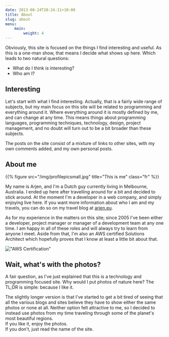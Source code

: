 ```yaml
---
date: 2013-08-24T20:24:11+10:00
title: About
slug: about
menu: 
    main:
        weight: 4
---
```


Obviously, this site is focused on the things I find interesting and useful. As this is a one-man show, that means I decide what shows up here. Which leads to two natural questions:

* What do I think is interesting?
* Who am I?

## Interesting

Let's start with what I find interesting. Actually, that is a fairly wide range of subjects, but my main focus on this site will be related to programming and everything around it. Where everything around it is mostly defined by me, and can change at any time. This means things about programming languages, programming techniques, technology, design, project management, and no doubt will turn out to be a bit broader than these subjects.

The posts on the site consist of a mixture of links to other sites, with my own comments added, and my own personal posts.

## About me

{{% figure src="/img/profilepicsmall.jpg" title="This is me" class="fr" %}}

My name is Arjen, and I'm a Dutch guy currently living in Melbourne, Australia. I ended up here after travelling around for a bit and decided to stick around. At the moment I'm a developer in a web company, and simply enjoying live here. If you want more information about who I am and my travels, you can do so on my travel blog at [arjen.eu](http://www.arjen.eu).

As for my experience in the matters on this site; since 2005 I've been either a developer, project manager or manager of a development team at any one time. I am happy in all of these roles and will always try to learn from anyone I meet.
Aside from that, I'm also an AWS certified Solutions Architect which hopefully proves that I know at least a little bit about that.

!["AWS Certification"](/img/aws-cert.png)

## Wait, what's with the photos?

A fair question, as I've just explained that this is a technology and programming focused site. Why would I put photos of nature here? The TL;DR is simple: because I like it.

The slightly longer version is that I've started to get a bit tired of seeing that all the various blogs and sites believe they have to show either the same photos or none at all. Neither option felt attractive to me, so I decided to instead use photos from my time traveling through some of the planet's most beautiful regions.    
If you like it, enjoy the photos.    
If you don't, just read the name of the site.